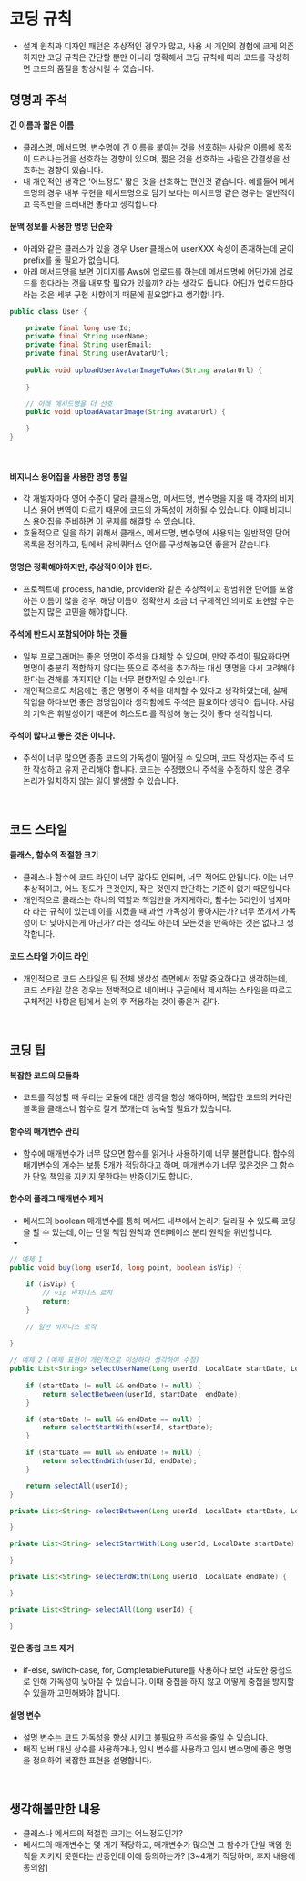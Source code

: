 # 코딩 규칙

- 설계 원칙과 디자인 패턴은 추상적인 경우가 많고, 사용 시 개인의 경험에 크게 의존하지만 코딩 규칙은 간단할 뿐만 아니라 명확해서 코딩 규칙에 따라 코드를 작성하면 코드의 품질을 향상시킬 수 있습니다.

## 명명과 주석

#### 긴 이름과 짧은 이름

- 클래스명, 메서드명, 변수명에 긴 이름을 붙이는 것을 선호하는 사람은 이름에 목적이 드러나는것을 선호하는 경향이 있으며, 짧은 것을 선호하는 사람은 간결성을 선호하는 경향이 있습니다.
- 내 개인적인 생각은 '어느정도' 짧은 것을 선호하는 편인것 같습니다. 예를들어 메서드명의 경우 내부 구현을 메서드명으로 담기 보다는 메서드명 같은 경우는 일반적이고 목적만을 드러내면 좋다고 생각합니다.

#### 문맥 정보를 사용한 명명 단순화

- 아래와 같은 클래스가 있을 경우 User 클래스에 userXXX 속성이 존재하는데 굳이 prefix를 둘 필요가 없습니다.
- 아래 메서드명을 보면 이미지를 Aws에 업로드를 하는데 메서드명에 어딘가에 업로드를 한다라는 것을 내포할 필요가 있을까? 라는 생각도 듭니다. 어딘가 업로드한다라는 것은 세부 구현 사항이기 때문에 필요없다고 생각합니다.

```java
public class User {

    private final long userId;
    private final String userName;
    private final String userEmail;
    private final String userAvatarUrl;
    
    public void uploadUserAvatarImageToAws(String avatarUrl) {
        
    }

    // 아래 메서드명을 더 선호
    public void uploadAvatarImage(String avatarUrl) {

    }
}
```

<br>

#### 비지니스 용어집을 사용한 명명 통일

- 각 개발자마다 영어 수준이 달라 클래스명, 메서드명, 변수명을 지을 때 각자의 비지니스 용어 변역이 다르기 때문에 코드의 가독성이 저하될 수 있습니다. 이때 비지니스 용어집을 준비하면 이 문제를 해결할 수 있습니다.
- 효율적으로 일을 하기 위해서 클래스, 메서드명, 변수명에 사용되는 일반적인 단어 목록을 정의하고, 팀에서 유비쿼터스 언어를 구성해놓으면 좋을거 같습니다.

#### 명명은 정확해야하지만, 추상적이어야 한다.

- 프로젝트에 process, handle, provider와 같은 추상적이고 광범위한 단어를 포함하는 이름이 많을 경우, 해당 이름이 정확한지 조금 더 구체적인 의미로 표현할 수는 없는지 많은 고민을 해야합니다.

#### 주석에 반드시 포함되어야 하는 것들

- 일부 프로그래머는 좋은 명명이 주석을 대체할 수 있으며, 만약 주석이 필요하다면 명명이 충분히 적합하지 않다는 뜻으로 주석을 추가하는 대신 명명을 다시 고려해야한다는 견해를 가지지만 이는 너무 편향적일 수 있습니다.
- 개인적으로도 처음에는 좋은 명명이 주석을 대체할 수 있다고 생각하였는데, 실제 작업을 하다보면 좋은 명명임이라 생각함에도 주석은 필요하다 생각이 듭니다. 사람의 기억은 휘발성이기 때문에 히스토리를 작성해 놓는 것이 좋다 생각합니다.

#### 주석이 많다고 좋은 것은 아니다.

- 주석이 너무 많으면 종종 코드의 가독성이 떨어질 수 있으며, 코드 작성자는 주석 또한 작성하고 유지 관리해야 합니다. 코드는 수정했으나 주석을 수정하지 않은 경우 논리가 일치하지 않는 일이 발생할 수 있습니다.

<br>

## 코드 스타일

#### 클래스, 함수의 적절한 크기

- 클래스나 함수에 코드 라인이 너무 많아도 안되며, 너무 적어도 안됩니다. 이는 너무 추상적이고, 어느 정도가 큰것인지, 작은 것인지 판단하는 기준이 없기 때문입니다.
- 개인적으로 클래스는 하나의 역할과 책임만을 가지게하라, 함수는 5라인이 넘지마라 라는 규칙이 있는데 이를 지켰을 때 과연 가독성이 좋아지는가? 너무 쪼개서 가독성이 더 낮아지는게 아닌가? 라는 생각도 하는데 모든것을 만족하는 것은 없다고 생각합니다.

#### 코드 스타일 가이드 라인

- 개인적으로 코드 스타일은 팀 전체 생상성 측면에서 정말 중요하다고 생각하는데, 코드 스타일 같은 경우는 전박적으로 네이버나 구글에서 제시하는 스타일을 따르고 구체적인 사항은 팀에서 논의 후 적용하는 것이 좋은거 같다.

<br>

## 코딩 팁

#### 복잡한 코드의 모듈화

- 코드를 작성할 때 우리는 모듈에 대한 생각을 항상 해야하며, 복잡한 코드의 커다란 블록을 클래스나 함수로 잘게 쪼개는데 능숙할 필요가 있습니다.

#### 함수의 매개변수 관리

- 함수에 매개변수가 너무 많으면 함수를 읽거나 사용하기에 너무 불편합니다. 함수의 매개변수의 개수는 보통 5개가 적당하다고 하며, 매개변수가 너무 많은것은 그 함수가 단일 책임을 지키지 못한다는 반증이기도 합니다.

#### 함수의 플래그 매개변수 제거

- 메서드의 boolean 매개변수를 통해 메서드 내부에서 논리가 달라질 수 있도록 코딩을 할 수 있는데, 이는 단일 책임 원칙과 인터페이스 분리 원칙을 위반합니다.
- 

```java
// 예제 1
public void buy(long userId, long point, boolean isVip) {
    
    if (isVip) {
        // vip 비지니스 로직
        return;
    }
    
    // 일반 비지니스 로직
    
}

// 예제 2 (예제 표현이 개인적으로 이상하다 생각하여 수정)
public List<String> selectUserName(Long userId, LocalDate startDate, LocalDate endDate) {
        
    if (startDate != null && endDate != null) {
        return selectBetween(userId, startDate, endDate);
    }

    if (startDate != null && endDate == null) {
        return selectStartWith(userId, startDate);
    }

    if (startDate == null && endDate != null) {
        return selectEndWith(userId, endDate);
    }

    return selectAll(userId);
}

private List<String> selectBetween(Long userId, LocalDate startDate, LocalDate endDate) {

}

private List<String> selectStartWith(Long userId, LocalDate startDate) {

}

private List<String> selectEndWith(Long userId, LocalDate endDate) {

}

private List<String> selectAll(Long userId) {

}
```

#### 깊은 중첩 코드 제거

- if-else, switch-case, for, CompletableFuture를 사용하다 보면 과도한 중첩으로 인해 가독성이 낮아질 수 있습니다. 이때 중첩을 하지 않고 어떻게 중첩을 방지할 수 있을까 고민해봐야 합니다.

#### 설명 변수 

- 설명 변수는 코드 가독성을 향상 시키고 불필요한 주석을 줄일 수 있습니다.
- 매직 넘버 대신 상수를 사용하거나, 임시 변수를 사용하고 임시 변수명에 좋은 명명을 정의하여 복잡한 표현을 설명합니다.

<br>

## 생각해볼만한 내용

- 클래스나 메서드의 적절한 크기는 어느정도인가?
- 메서드의 매개변수는 몇 개가 적당하고, 매개변수가 많으면 그 함수가 단일 책임 원칙을 지키지 못한다는 반증인데 이에 동의하는가? [3~4개가 적당하며, 후자 내용에 동의함]





